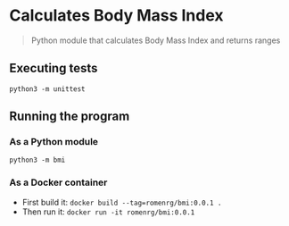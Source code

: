 # Calculates Body Mass Index
> Python module that calculates Body Mass Index and returns ranges 

## Executing tests
`python3 -m unittest`

## Running the program

### As a Python module
`python3 -m bmi`

### As a Docker container

* First build it: `docker build --tag=romenrg/bmi:0.0.1 .`
* Then run it: `docker run -it romenrg/bmi:0.0.1`